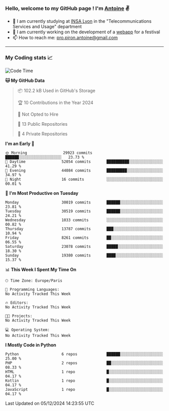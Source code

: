 ### Hello, welcome to my GitHub page ! I'm [Antoine](https://github.com/AntoinePiron) ✌️

- 🌱 I am currently studying at [INSA Lyon](https://www.insa-lyon.fr) in the "Telecommunications Services and Usage" department
- 🔭 I am currently working on the development of a [webapp](https://github.com/24HeuresINSA/Overbookd) for a festival
- 📫 How to reach me: [pro.piron.antoine@gmail.com](mailto:pro.piron.antoine@gmail.com)

---

### My Coding stats 📈
<!--START_SECTION:waka-->
![Code Time](http://img.shields.io/badge/Code%20Time-214%20hrs%209%20mins-blue)

**🐱 My GitHub Data** 

> 📦 102.2 kB Used in GitHub's Storage 
 > 
> 🏆 10 Contributions in the Year 2024
 > 
> 🚫 Not Opted to Hire
 > 
> 📜 13 Public Repositories 
 > 
> 🔑 4 Private Repositories 
 > 
**I'm an Early 🐤** 

```text
🌞 Morning                29923 commits       ██████░░░░░░░░░░░░░░░░░░░   23.73 % 
🌆 Daytime                52054 commits       ██████████░░░░░░░░░░░░░░░   41.29 % 
🌃 Evening                44084 commits       █████████░░░░░░░░░░░░░░░░   34.97 % 
🌙 Night                  16 commits          ░░░░░░░░░░░░░░░░░░░░░░░░░   00.01 % 
```
📅 **I'm Most Productive on Tuesday** 

```text
Monday                   30019 commits       ██████░░░░░░░░░░░░░░░░░░░   23.81 % 
Tuesday                  30519 commits       ██████░░░░░░░░░░░░░░░░░░░   24.21 % 
Wednesday                1033 commits        ░░░░░░░░░░░░░░░░░░░░░░░░░   00.82 % 
Thursday                 13787 commits       ███░░░░░░░░░░░░░░░░░░░░░░   10.94 % 
Friday                   8261 commits        ██░░░░░░░░░░░░░░░░░░░░░░░   06.55 % 
Saturday                 23078 commits       █████░░░░░░░░░░░░░░░░░░░░   18.30 % 
Sunday                   19380 commits       ████░░░░░░░░░░░░░░░░░░░░░   15.37 % 
```


📊 **This Week I Spent My Time On** 

```text
🕑︎ Time Zone: Europe/Paris

💬 Programming Languages: 
No Activity Tracked This Week

🔥 Editors: 
No Activity Tracked This Week

🐱‍💻 Projects: 
No Activity Tracked This Week

💻 Operating System: 
No Activity Tracked This Week
```

**I Mostly Code in Python** 

```text
Python                   6 repos             ██████░░░░░░░░░░░░░░░░░░░   25.00 % 
PHP                      2 repos             ██░░░░░░░░░░░░░░░░░░░░░░░   08.33 % 
HTML                     1 repo              █░░░░░░░░░░░░░░░░░░░░░░░░   04.17 % 
Kotlin                   1 repo              █░░░░░░░░░░░░░░░░░░░░░░░░   04.17 % 
JavaScript               1 repo              █░░░░░░░░░░░░░░░░░░░░░░░░   04.17 % 
```




 Last Updated on 05/12/2024 14:23:55 UTC
<!--END_SECTION:waka-->
